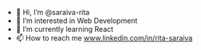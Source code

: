 - 👋 Hi, I’m @saraiva-rita
- 👀 I’m interested in Web Development
- 🌱 I’m currently learning React
- 📫 How to reach me www.linkedin.com/in/rita-saraiva

<!---
saraiva-rita/saraiva-rita is a ✨ special ✨ repository because its `README.md` (this file) appears on your GitHub profile.
You can click the Preview link to take a look at your changes.
--->

